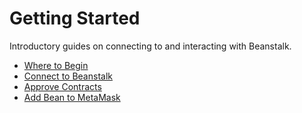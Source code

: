 # Getting Started

Introductory guides on connecting to and interacting with Beanstalk.

* [Where to Begin](where-to-begin.md)
* [Connect to Beanstalk](connect-wallet.md)
* [Approve Contracts](approvals.md)
* [Add Bean to MetaMask](add-bean-to-metamask.md)
